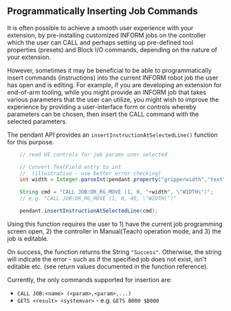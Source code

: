 
## Programmatically Inserting Job Commands

It is often possible to achieve a smooth user experience with your extension, by pre-installing customized INFORM jobs on the controller which the user can CALL and perhaps setting up pre-defined tool properties (presets) and Block I/O commands, depending on the nature of your extension.

However, sometimes it may be beneficial to be able to programmatically insert commands (instructions) into the current INFORM robot job the user has open and is editing.  For example, if you are developing an extension for end-of-arm tooling, while you might provide an INFORM job that takes various parameters that the user can utilize, you might wish to improve the experience by providing a user-interface form or controls whereby parameters can be chosen, then insert the CALL command with the selected parameters.

The pendant API provides an `insertInstructionAtSelectedLine()` function for this purpose.

```java
    // read UI controls for job params user selected 

    // Convert TextField entry to int
    //  (illustrative - use better error checking)
    int width = Integer.parseInt(pendant.property("gripperwidth","text").getSValue());

    String cmd = "CALL JOB:OR_RG_MOVE (1, 0, "+width", \"WIDTH\")";
    // e.g. "CALL JOB:OR_RG_MOVE (1, 0, 40, \"WIDTH\")"

    pendant.insertInstructionAtSelectedLine(cmd);
```

Using this function requires the user to 1) have the current job programming screen open, 2) the controller in Manual(Teach) operation mode, and 3) the job is editable.

On success, the function returns the String `"Success"`.  Otherwise, the string will indicate the error - such as if the specified job does not exist, isn't editable etc. (see return values documented in the function reference).

Currently, the only commands supported for insertion are:

  * `CALL JOB:<name> (<param>,<param>,...)`
  * `GETS <result> <systemvar>` - e.g. `GETS B000 $B000`

